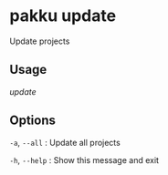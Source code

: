 # pakku update

Update projects

## Usage

<snippet id="snippet-cmd">

<var name="cmd">update</var>
<var name="help"></var>
<include from="_template_cmd.md" element-id="template-cmd"/>

</snippet>

## Options

<snippet id="snippet-options">

`-a`, `--all`
: Update all projects

`-h`, `--help`
: Show this message and exit

</snippet>
